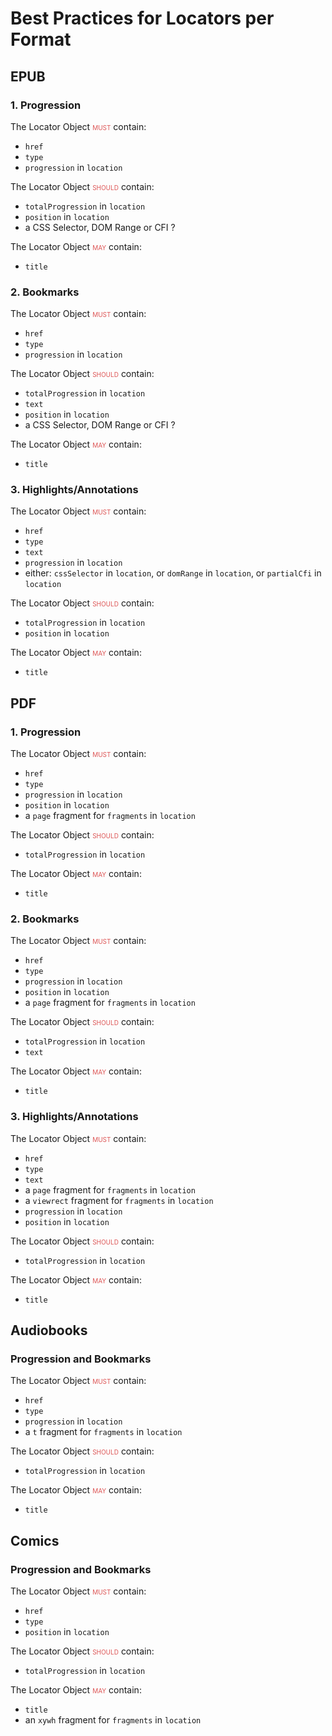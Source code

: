 # Best Practices for Locators per Format

## EPUB

### 1. Progression

The Locator Object <strong class="rfc">must</strong> contain:

- `href`
- `type`
- `progression` in `location`

The Locator Object <strong class="rfc">should</strong> contain:

- `totalProgression` in `location`
- `position` in `location`
- a CSS Selector, DOM Range or CFI ?

The Locator Object <strong class="rfc">may</strong> contain:

- `title`

### 2. Bookmarks

The Locator Object <strong class="rfc">must</strong> contain:

- `href`
- `type`
- `progression` in `location`

The Locator Object <strong class="rfc">should</strong> contain:

- `totalProgression` in `location`
- `text`
- `position` in `location`
- a CSS Selector, DOM Range or CFI ?

The Locator Object <strong class="rfc">may</strong> contain:

- `title`

### 3. Highlights/Annotations

The Locator Object <strong class="rfc">must</strong> contain:

- `href`
- `type`
- `text`
- `progression` in `location`
- either: `cssSelector` in `location`, or `domRange` in `location`, or `partialCfi` in `location`

The Locator Object <strong class="rfc">should</strong> contain:

- `totalProgression` in `location`
- `position` in `location`

The Locator Object <strong class="rfc">may</strong> contain:

- `title`

## PDF

### 1. Progression

The Locator Object <strong class="rfc">must</strong> contain:

- `href`
- `type`
- `progression` in `location`
- `position` in `location`
- a `page` fragment for `fragments` in `location`

The Locator Object <strong class="rfc">should</strong> contain:

- `totalProgression` in `location`

The Locator Object <strong class="rfc">may</strong> contain:

- `title`

### 2. Bookmarks

The Locator Object <strong class="rfc">must</strong> contain:

- `href`
- `type`
- `progression` in `location`
- `position` in `location`
- a `page` fragment for `fragments` in `location`

The Locator Object <strong class="rfc">should</strong> contain:

- `totalProgression` in `location`
- `text`

The Locator Object <strong class="rfc">may</strong> contain:

- `title`

### 3. Highlights/Annotations

The Locator Object <strong class="rfc">must</strong> contain:

- `href`
- `type`
- `text`
- a `page` fragment for `fragments` in `location`
- a `viewrect` fragment for `fragments` in `location`
- `progression` in `location`
- `position` in `location`

The Locator Object <strong class="rfc">should</strong> contain:

- `totalProgression` in `location`

The Locator Object <strong class="rfc">may</strong> contain:

- `title`

## Audiobooks

### Progression and Bookmarks

The Locator Object <strong class="rfc">must</strong> contain:

- `href`
- `type`
- `progression` in `location`
- a `t` fragment for `fragments` in `location`

The Locator Object <strong class="rfc">should</strong> contain:

- `totalProgression` in `location`

The Locator Object <strong class="rfc">may</strong> contain:

- `title`

## Comics

### Progression and Bookmarks

The Locator Object <strong class="rfc">must</strong> contain:

- `href`
- `type`
- `position` in `location`

The Locator Object <strong class="rfc">should</strong> contain:

- `totalProgression` in `location`

The Locator Object <strong class="rfc">may</strong> contain:

- `title`
- an `xywh` fragment for `fragments` in `location`


<style>
.rfc {
    color: #d55;
    font-variant: small-caps;
    font-style: normal;
    font-weight: normal;
}
</style>
